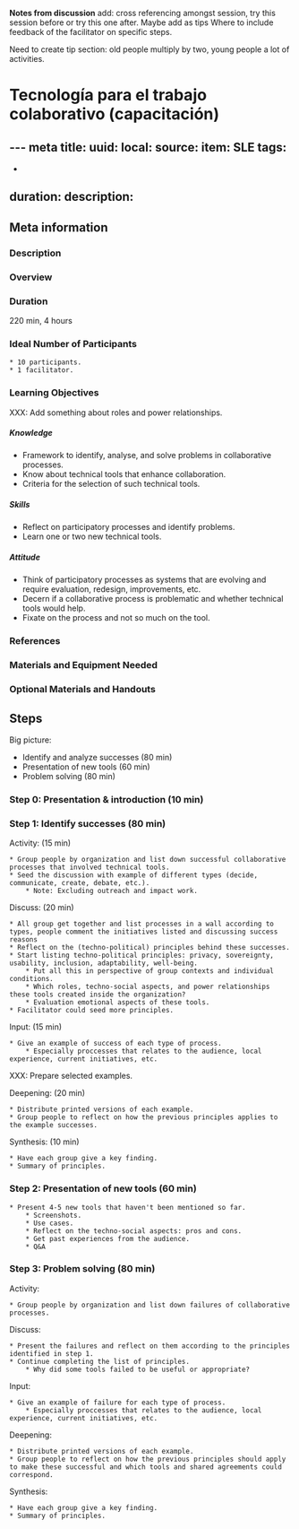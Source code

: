 ﻿**Notes from discussion**
add: cross referencing amongst session, try this session before or try this one after. Maybe add as tips
Where to include feedback of the facilitator on specific steps.

Need to create tip section:
old people multiply by two, young people a lot of activities.

# Tecnología para el trabajo colaborativo (capacitación)
--- meta
title:
uuid:
local:
source:
item: SLE
tags:
  -
  -
duration:
description:
---

## Meta information

### Description

### Overview

### Duration

220 min, 4 hours

### Ideal Number of Participants

	* 10 participants.
	* 1 facilitator.

### Learning Objectives

XXX: Add something about roles and power relationships.

##### Knowledge

- Framework to identify, analyse, and solve problems in collaborative processes.
- Know about technical tools that enhance collaboration.
- Criteria for the selection of such technical tools.

##### Skills

- Reflect on participatory processes and identify problems.
- Learn one or two new technical tools.

##### Attitude

- Think of participatory processes as systems that are evolving and require evaluation, redesign, improvements, etc.
- Decern if a collaborative process is problematic and whether technical tools would help.
- Fixate on the process and not so much on the tool.

### References

### Materials and Equipment Needed

### Optional Materials and Handouts

## Steps

Big picture:

  - Identify and analyze successes (80 min)
  - Presentation of new tools (60 min)
  - Problem solving (80 min)

### Step 0: Presentation & introduction (10 min)

### Step 1: Identify successes (80 min)

Activity: (15 min)

	* Group people by organization and list down successful collaborative processes that involved technical tools.
	* Seed the discussion with example of different types (decide, communicate, create, debate, etc.).
		* Note: Excluding outreach and impact work.

Discuss: (20 min)

	* All group get together and list processes in a wall according to types, people comment the initiatives listed and discussing success reasons
	* Reflect on the (techno-political) principles behind these successes.
	* Start listing techno-political principles: privacy, sovereignty, usability, inclusion, adaptability, well-being.
		* Put all this in perspective of group contexts and individual conditions.
		* Which roles, techno-social aspects, and power relationships these tools created inside the organization?
		* Evaluation emotional aspects of these tools.
	* Facilitator could seed more principles.

Input: (15 min)

	* Give an example of success of each type of process.
		* Especially proccesses that relates to the audience, local experience, current initiatives, etc.

XXX: Prepare selected examples.

Deepening: (20 min)

	* Distribute printed versions of each example.
	* Group people to reflect on how the previous principles applies to the example successes.

Synthesis: (10 min)

	* Have each group give a key finding.
	* Summary of principles.

### Step 2: Presentation of new tools (60 min)

	* Present 4-5 new tools that haven't been mentioned so far.
		* Screenshots.
		* Use cases.
		* Reflect on the techno-social aspects: pros and cons.
		* Get past experiences from the audience.
		* Q&A

### Step 3: Problem solving (80 min)

Activity:

	* Group people by organization and list down failures of collaborative processes.

Discuss:

	* Present the failures and reflect on them according to the principles identified in step 1.
	* Continue completing the list of principles.
		* Why did some tools failed to be useful or appropriate?

Input:

	* Give an example of failure for each type of process.
		* Especially proccesses that relates to the audience, local experience, current initiatives, etc.

Deepening:

	* Distribute printed versions of each example.
	* Group people to reflect on how the previous principles should apply to make these successful and which tools and shared agreements could correspond.

Synthesis:

	* Have each group give a key finding.
	* Summary of principles.

